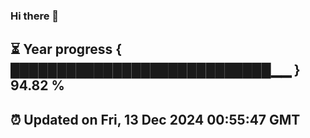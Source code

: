 ### Hi there 👋
⏳ Year progress { ████████████████████████████▁▁ } 94.82 %
---
⏰ Updated on Fri, 13 Dec 2024 00:55:47 GMT
---

